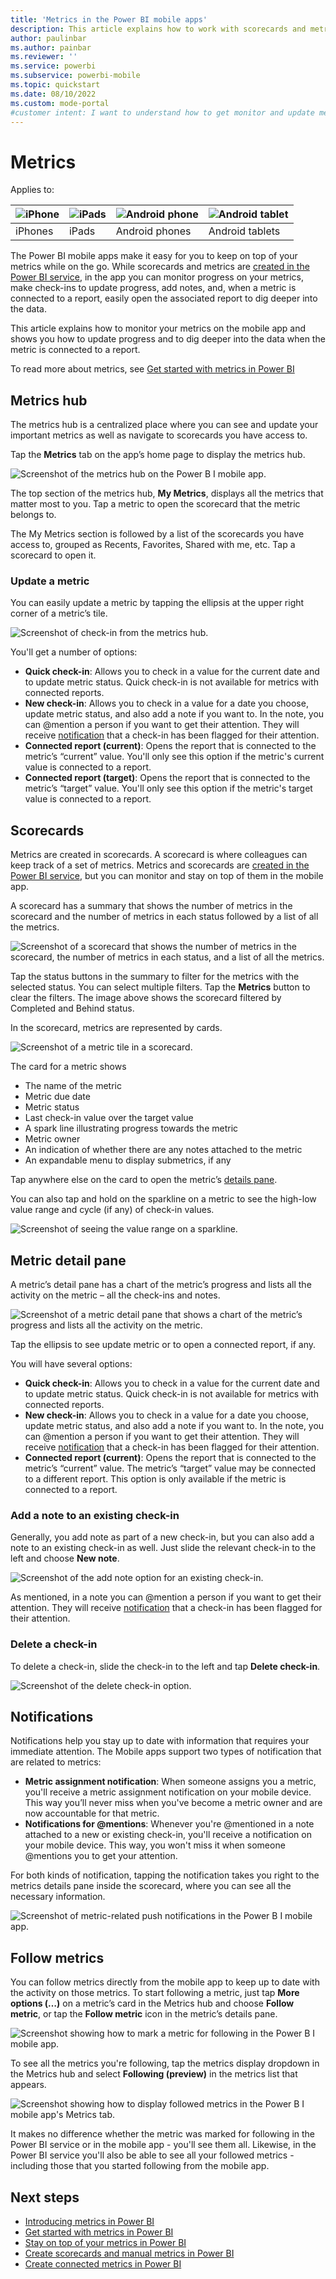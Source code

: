 ```yaml
---
title: 'Metrics in the Power BI mobile apps'
description: This article explains how to work with scorecards and metrics in the mobile app.
author: paulinbar
ms.author: painbar
ms.reviewer: ''
ms.service: powerbi
ms.subservice: powerbi-mobile
ms.topic: quickstart
ms.date: 08/10/2022
ms.custom: mode-portal
#customer intent: I want to understand how to get monitor and update metrics in the Power BI mobile app.
---
```

# Metrics

Applies to:

| ![iPhone](./media/mobile-apps-metrics/ios-logo-40-px.png) | ![iPads](./media/mobile-apps-metrics/ios-logo-40-px.png) | ![Android phone](././media/mobile-apps-metrics/android-logo-40-px.png) | ![Android tablet](././media/mobile-apps-metrics/android-logo-40-px.png) |
|:--- |:--- |:--- |:--- |
|iPhones |iPads |Android phones |Android tablets |

The Power BI mobile apps make it easy for you to keep on top of your metrics while on the go. While scorecards and metrics are [created in the Power BI service](../../create-reports/service-goals-create.md), in the app you can monitor progress on your metrics, make check-ins to update progress, add notes, and, when a metric is connected to a report, easily open the associated report to dig deeper into the data.

This article explains how to monitor your metrics on the mobile app and shows you how to update progress and to dig deeper into the data when the metric is connected to a report.

To read more about metrics, see [Get started with metrics in Power BI](../../create-reports/service-goals-introduction.md)

## Metrics hub
The metrics hub is a centralized place where you can see and update your important metrics as well as navigate to scorecards you have access to.

Tap the **Metrics** tab on the app’s home page to display the metrics hub.

![Screenshot of the metrics hub on the Power B I mobile app.](media/mobile-apps-metrics/mobile-apps-metric.png)
  
The top section of the metrics hub, **My Metrics**, displays all the metrics that matter most to you. Tap a metric to open the scorecard that the metric belongs to.

The My Metrics section is followed by a list of the scorecards you have access to, grouped as Recents, Favorites, Shared with me, etc. Tap a scorecard to open it.

### Update a metric

You can easily update a metric by tapping the ellipsis at the upper right corner of a metric’s tile.

![Screenshot of check-in from the metrics hub.](media/mobile-apps-metrics/power-bi-mobile-app-metrics-hub-update.png)

You'll get a number of options:
* **Quick check-in**: Allows you to check in a value for the current date and to update metric status. Quick check-in is not available for metrics with connected reports.
* **New check-in**: Allows you to check in a value for a date you choose, update metric status, and also add a note if you want to. In the note, you can \@mention a person if you want to get their attention. They will receive [notification](#notifications) that a check-in has been flagged for their attention.
* **Connected report (current)**: Opens the report that is connected to the metric’s “current” value. You'll only see this option if the metric's current value is connected to a report.
* **Connected report (target)**: Opens the report that is connected to the metric’s “target” value. You'll only see this option if the metric's target value is connected to a report.

## Scorecards

Metrics are created in scorecards. A scorecard is where colleagues can keep track of a set of metrics. Metrics and scorecards are [created in the Power BI service](../../create-reports/service-goals-create.md), but you can monitor and stay on top of them in the mobile app.

A scorecard has a summary that shows the number of metrics in the scorecard and the number of metrics in each status followed by a list of all the metrics.

![Screenshot of a scorecard that shows the number of metrics in the scorecard, the number of metrics in each status, and a list of all the metrics.](media/mobile-apps-metrics/power-bi-mobile-app-scorecard-status-filters.png)
 
Tap the status buttons in the summary to filter for the metrics with the selected status. You can select multiple filters. Tap the **Metrics** button to clear the filters. The image above shows the scorecard filtered by Completed and Behind status.

In the scorecard, metrics are represented by cards.

![Screenshot of a metric tile in a scorecard.](media/mobile-apps-metrics/power-bi-mobile-app-metrics-tile.png)
 
The card for a metric shows
* The name of the metric
* Metric due date
* Metric status
* Last check-in value over the target value
* A spark line illustrating progress towards the metric
* Metric owner
* An indication of whether there are any notes attached to the metric
* An expandable menu to display submetrics, if any

Tap anywhere else on the card to open the metric’s [details pane](#metric-detail-pane).

You can also tap and hold on the sparkline on a metric to see the high-low value range and cycle (if any) of check-in values.

![Screenshot of seeing the value range on a sparkline.](media/mobile-apps-metrics/power-bi-mobile-app-sparkline.png)

## Metric detail pane

A metric’s detail pane has a chart of the metric’s progress and lists all the activity on the metric – all the check-ins and notes.

![Screenshot of a metric detail pane that shows a chart of the metric’s progress and lists all the activity on the metric.](media/mobile-apps-metrics/power-bi-mobile-app-metric-details-pane.png)
 
Tap the ellipsis to see update metric or to open a connected report, if any.
 
You will have several options:
* **Quick check-in**: Allows you to check in a value for the current date and to update metric status. Quick check-in is not available for metrics with connected reports.
* **New check-in**: Allows you to check in a value for a date you choose, update metric status, and also add a note if you want to. In the note, you can \@mention a person if you want to get their attention. They will receive [notification](#notifications) that a check-in has been flagged for their attention.
* **Connected report (current)**: Opens the report that is connected to the metric’s “current” value. The metric’s “target” value may be connected to a different report. This option is only available if the metric is connected to a report.

### Add a note to an existing check-in

Generally, you add note as part of a new check-in, but you can also add a note to an existing check-in as well. Just slide the relevant check-in to the left and choose **New note**.

![Screenshot of the add note option for an existing check-in.](media/mobile-apps-metrics/mobile-apps-add-note.png)

As mentioned, in a note you can @mention a person if you want to get their attention. They will receive [notification](#notifications) that a check-in has been flagged for their attention.

### Delete a check-in
To delete a check-in, slide the check-in to the left and tap **Delete check-in**.

![Screenshot of the delete check-in option.](media/mobile-apps-metrics/mobile-apps-delete-checkin.png)

## Notifications

Notifications help you stay up to date with information that requires your immediate attention. The Mobile apps support two types of notification that are related to metrics:
* **Metric assignment notification**: When someone assigns you a metric, you'll receive a metric assignment notification on your mobile device. This way you’ll never miss when you've become a metric owner and are now accountable for that metric.  
* **Notifications for \@mentions**: Whenever you're @mentioned in a note attached to a new or existing check-in, you'll receive a notification on your mobile device. This way, you won't miss it when someone @mentions you to get your attention.

For both kinds of notification, tapping the notification takes you right to the metrics details pane inside the scorecard, where you can see all the necessary information.

![Screenshot of metric-related push notifications in the Power B I mobile app.](media/mobile-apps-metrics/power-bi-mobile-metrics-notification.png)

## Follow metrics

You can follow metrics directly from the mobile app to keep up to date with the activity on those metrics. To start following a metric, just tap **More options (…)** on a metric’s card in the Metrics hub and choose **Follow metric**, or tap the **Follow metric** icon in the metric’s details pane.

![Screenshot showing how to mark a metric for following in the Power B I mobile app.](media/mobile-apps-metrics/power-bi-mobile-app-follow-metric.png)

To see all the metrics you're following, tap the metrics display dropdown in the Metrics hub and select **Following (preview)** in the metrics list that appears.

![Screenshot showing how to display followed metrics in the Power B I mobile app's Metrics tab.](media/mobile-apps-metrics/power-bi-mobile-app-show-followed-metrics.png)

It makes no difference whether the metric was marked for following in the Power BI service or in the mobile app - you'll see them all. Likewise, in the Power BI service you'll also be able to see all your followed metrics - including those that you started following from the mobile app.

## Next steps
 
* [Introducing metrics in Power BI](https://powerbi.microsoft.com/en-us/blog/introducing-goals-in-power-bi/)
* [Get started with metrics in Power BI](../../create-reports/service-goals-introduction.md)
* [Stay on top of your metrics in Power BI](../../create-reports/service-goals-check-in.md)
* [Create scorecards and manual metrics in Power BI](../../create-reports/service-goals-create.md)
* [Create connected metrics in Power BI](../../create-reports/service-goals-create-connected.md)